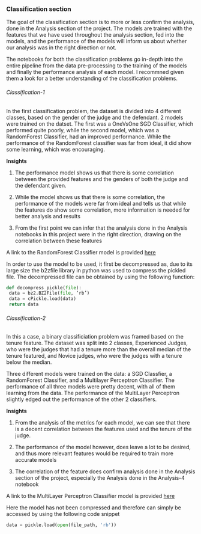 ### Classification section

The goal of the classification section is to more or less confirm the analysis, done in the Analysis section of the project. The models are trained with the features that we have used throughout the analysis section, fed into the models, and the performance of the models will inform us about whether our analysis was in the right direction or not.

The notebooks for both the classification problems go in-depth into the entire pipeline from the data pre-processing to the training of the models and finally the performance analysis of each model. I recommned given them a look for a better understanding of the classification problems.

###### Classification-1

In the first classification problem, the dataset is divided into 4 different classes, based on the gender of the judge and the defendant. 2 models were trained on the datset. The first was a OneVsOne SGD Classifier, which performed quite poorly, while the second model, which was a RandomForest Classifier, had an improved performance. While the performance of the RandomForest classifier was far from ideal, it did show some learning, which was encouraging.

**Insights**
1. The performance model shows us that there is some correlation between the provided features and the genders of both the judge and the defendant given.

2. While the model shows us that there is some correlation, the performance of the models were far from ideal and tells us that while the features do show some correlation, more information is needed for better analysis and results

3. From the first point we can infer that the analysis done in the Analysis notebooks in this project were in the right direction, drawing on the correlation between these features

A link to the RandomForest Classifier model is provided [here](https://drive.google.com/file/d/1NP-eFhkxEuwdglCp3BHP4h2ke3T3FxID/view?usp=sharing)

In order to use the model to be used, it first be decompressed as, due to its large size the b2zfile library in python was used to compress the pickled file.
The decompressed file can be obtained by using the following function:
```python
def decompress_pickle(file):
 data = bz2.BZ2File(file, ‘rb’)
 data = cPickle.load(data)
 return data
```

###### Classification-2
In this a case, a binary classificiation problem was framed based on the tenure feature. The dataset was split into 2 classes, Experienced Judges, who were the judges that had a tenure more than the overall median of the tenure featured, and Novice judges, who were the judges with a tenure below the median.

Three different models were trained on the data: a SGD Classfier, a RandomForest Classifier, and a Multilayer Perceptron Classifier. The performance of all three models were pretty decent, with all of them learning from the data. The performance of the MultiLayer Perceptron slightly edged out the performance of the other 2 classifiers.

**Insights**
1. From the analysis of the metrics for each model, we can see that there is a decent correlation between the features used and the tenure of the judge.

2. The performance of the model however, does leave a lot to be desired, and thus more relevant features would be required to train more accurate models

3. The correlation of the feature does confirm analysis done in the Analysis section of the project, especially the Analysis done in the Analysis-4 notebook

A link to the MultiLayer Perceptron Classifier model is provided [here](https://drive.google.com/file/d/1Qj1NPTzrmOw2GbLWULJqyg8mFyQpc_sH/view?usp=sharing)

Here the model has not been compressed and therefore can simply be accessed by using the following code snippet

```python
data = pickle.load(open(file_path, 'rb'))
```
